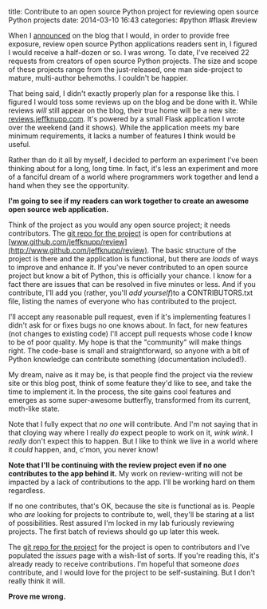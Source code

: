 title: Contribute to an open source Python project for reviewing open source Python projects
date: 2014-03-10 16:43
categories: #python #flask #review

When I [announced](http://jeffknupp.com/blog/2014/03/06/free-exposure-for-open-source-python-projects/) on 
the blog that I would, in order to provide free
exposure, review open source Python applications readers sent in, I figured I
would receive a half-dozen or so. I was wrong. To date, I've received 22 requests
from creators of open source Python projects. The size and
scope of these projects range from the just-released, one man side-project to
mature, multi-author behemoths. I couldn't be happier.

That being said, I didn't exactly properly plan for a response like this. I
figured I would toss some reviews up on the blog and be done with it. While
reviews *will* still appear on the blog, their true home will be a new site:
[reviews.jeffknupp.com](http://reviews.jeffknupp.com). It's powered by a small
Flask application I wrote over the weekend (and it shows). While the application
meets my bare minimum requirements, it lacks a number of features I think would 
be useful.

Rather than do it all by myself, I decided to perform an experiment I've been 
thinking about for a long, long time.  In fact, it's less an experiment and 
more of a fanciful dream of a world where programmers work together and lend a
hand when they see the opportunity.

**I'm going to see if my readers can work together to create an awesome open source web application.** 

<!--more-->

Think of the project as you would any open source project; it needs contributors.
The [git repo for the project](http://www.github.com/jeffknupp/review) is open for contributions
at [www.github.com/jeffknupp/review](http://www.github.com/jeffknupp/review).
The basic structure of the project is there and the application is functional, but there are
*loads* of ways to improve and enhance it. If you've never contributed to an 
open source project but know a bit of Python, this is officially your chance.
I know for a fact there are issues that can be resolved in five minutes or less.
And if you contribute, I'll add you (rather, you'll *add yourself*)to a CONTRIBUTORS.txt file,
listing the names of everyone who has contributed to the project.

I'll accept any reasonable pull request, even if it's implementing features I didn't 
ask for or fixes bugs no one knows about. In fact, for new features (not changes
to existing code) I'll accept pull requests whose code I know to be of poor quality.
My hope is that the "community" will make things right. The code-base is small
and straightforward, so anyone with a bit of Python knowledge can contribute
something (documentation included!).

My dream, naive as it may be, is that people find the project via the review
site or this blog post, think of some feature they'd like to see, and take the 
time to implement it. In the process, the site gains cool features and emerges
as some super-awesome butterfly, transformed from its current, moth-like state. 

Note that I fully expect that *no one* will contribute.  And I'm not saying that in 
that cloying way where I really *do* expect people to work on it, *wink wink*.
I *really* don't expect this to happen. But I like to think we live in a world
where it *could* happen, and, c'mon, you never know!

**Note that I'll be continuing with the review project even if no one contributes to the app behind it.** My work on review-writing will not be
impacted by a lack of contributions to the app. I'll be working hard on them
regardless.

If no one contributes, that's OK, because the site is functional as is. People 
who *are* looking for projects to contribute to, well, they'll be staring at
a list of possibilities. Rest assured I'm locked in my lab furiously reviewing
projects. The first batch of reviews should go up later this week.

The [git repo for the project](http://www.github.com/jeffknupp/review)
for the project is open to contributors and I've populated the *issues* page
with a wish-list of sorts. If you're reading this, it's already ready to receive
contributions. I'm hopeful that someone *does* contribute, and I would love for
the project to be self-sustaining. But I don't really think it will.

**Prove me wrong.**
